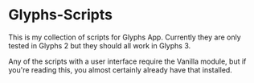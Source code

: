 # Glyphs-Scripts
This is my collection of scripts for Glyphs App.
Currently they are only tested in Glyphs 2 but they should all work in Glyphs 3.

Any of the scripts with a user interface require the Vanilla module, but if you're reading this, you almost certainly already have that installed.
